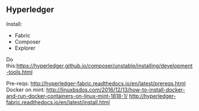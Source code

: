 ## Hyperledger

Install:
* Fabric
* Composer
* Explorer

Do this:https://hyperledger.github.io/composer/unstable/installing/development-tools.html

Pre-reqs: http://hyperledger-fabric.readthedocs.io/en/latest/prereqs.html
Docker on mint: http://linuxbsdos.com/2016/12/13/how-to-install-docker-and-run-docker-containers-on-linux-mint-1818-1/
http://hyperledger-fabric.readthedocs.io/en/latest/install.html
